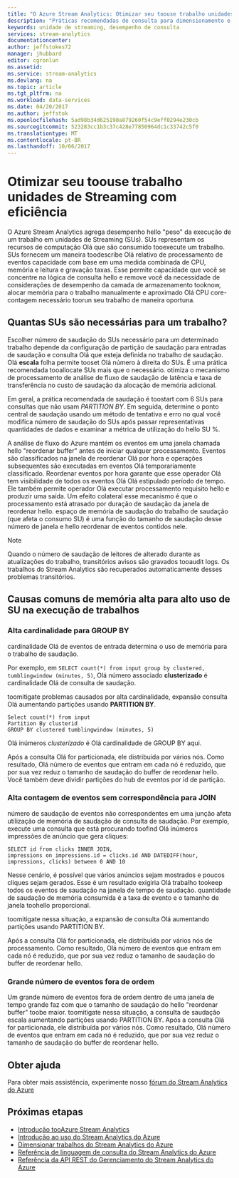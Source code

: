 ```yaml
---
title: "O Azure Stream Analytics: Otimizar seu toouse trabalho unidades de Streaming com eficiência | Microsoft Docs"
description: "Práticas recomendadas de consulta para dimensionamento e desempenho no Stream Analytics do Azure."
keywords: unidade de streaming, desempenho de consulta
services: stream-analytics
documentationcenter: 
author: jeffstokes72
manager: jhubbard
editor: cgronlun
ms.assetid: 
ms.service: stream-analytics
ms.devlang: na
ms.topic: article
ms.tgt_pltfrm: na
ms.workload: data-services
ms.date: 04/20/2017
ms.author: jeffstok
ms.openlocfilehash: 5ad98b34d625190a879260f54c9eff0294e230cb
ms.sourcegitcommit: 523283cc1b3c37c428e77850964dc1c33742c5f0
ms.translationtype: MT
ms.contentlocale: pt-BR
ms.lasthandoff: 10/06/2017
---
```

# <a name="optimize-your-job-toouse-streaming-units-efficiently"></a>Otimizar seu toouse trabalho unidades de Streaming com eficiência

O Azure Stream Analytics agrega desempenho hello "peso" da execução de um trabalho em unidades de Streaming (SUs). SUs representam os recursos de computação Olá que são consumido tooexecute um trabalho. SUs fornecem um maneira toodescribe Olá relativo de processamento de eventos capacidade com base em uma medida combinada de CPU, memória e leitura e gravação taxas. Esse permite capacidade que você se concentre na lógica de consulta hello e remove você da necessidade de considerações de desempenho da camada de armazenamento tooknow, alocar memória para o trabalho manualmente e aproximado Olá CPU core-contagem necessário toorun seu trabalho de maneira oportuna.

## <a name="how-many-sus-are-required-for-a-job"></a>Quantas SUs são necessárias para um trabalho?

Escolher número de saudação do SUs necessário para um determinado trabalho depende da configuração de partição de saudação para entradas de saudação e consulta Olá que esteja definida no trabalho de saudação. Olá **escala** folha permite tooset Olá número à direita do SUs. É uma prática recomendada tooallocate SUs mais que o necessário. otimiza o mecanismo de processamento de análise de fluxo de saudação de latência e taxa de transferência no custo de saudação da alocação de memória adicional.

Em geral, a prática recomendada de saudação é toostart com 6 SUs para consultas que não usam *PARTITION BY*. Em seguida, determine o ponto central de saudação usando um método de tentativa e erro no qual você modifica número de saudação do SUs após passar representativas quantidades de dados e examinar a métrica de utilização do hello SU %.

A análise de fluxo do Azure mantém os eventos em uma janela chamada hello "reordenar buffer" antes de iniciar qualquer processamento. Eventos são classificados na janela de reordenar Olá por hora e operações subsequentes são executadas em eventos Olá temporariamente classificado. Reordenar eventos por hora garante que esse operador Olá tem visibilidade de todos os eventos Olá Olá estipulado período de tempo. Ele também permite operador Olá executar processamento requisito hello e produzir uma saída. Um efeito colateral esse mecanismo é que o processamento está atrasado por duração de saudação da janela de reordenar hello. espaço de memória de saudação do trabalho de saudação (que afeta o consumo SU) é uma função do tamanho de saudação desse número de janela e hello reordenar de eventos contidos nele.

> [!NOTE]
> Quando o número de saudação de leitores de alterado durante as atualizações do trabalho, transitórios avisos são gravados tooaudit logs. Os trabalhos do Stream Analytics são recuperados automaticamente desses problemas transitórios.

## <a name="common-high-memory-causes-for-high-su-usage-for-running-jobs"></a>Causas comuns de memória alta para alto uso de SU na execução de trabalhos

### <a name="high-cardinality-for-group-by"></a>Alta cardinalidade para GROUP BY

cardinalidade Olá de eventos de entrada determina o uso de memória para o trabalho de saudação.

Por exemplo, em `SELECT count(*) from input group by clustered, tumblingwindow (minutes, 5)`, Olá número associado **clusterizado** é cardinalidade Olá de consulta de saudação.

toomitigate problemas causados por alta cardinalidade, expansão consulta Olá aumentando partições usando **PARTITION BY**.

```
Select count(*) from input
Partition By clusterid
GROUP BY clustered tumblingwindow (minutes, 5)
```

Olá inúmeros *clusterizado* é Olá cardinalidade de GROUP BY aqui.

Após a consulta Olá for particionada, ele distribuída por vários nós. Como resultado, Olá número de eventos que entram em cada nó é reduzido, que por sua vez reduz o tamanho de saudação do buffer de reordenar hello. Você também deve dividir partições do hub de eventos por id de partição.

### <a name="high-unmatched-event-count-for-join"></a>Alta contagem de eventos sem correspondência para JOIN

número de saudação de eventos não correspondentes em uma junção afeta utilização de memória de saudação de consulta de saudação. Por exemplo, execute uma consulta que está procurando toofind Olá inúmeros impressões de anúncio que gera cliques:

```
SELECT id from clicks INNER JOIN,
impressions on impressions.id = clicks.id AND DATEDIFF(hour, impressions, clicks) between 0 AND 10
```

Nesse cenário, é possível que vários anúncios sejam mostrados e poucos cliques sejam gerados. Esse é um resultado exigiria Olá trabalho tookeep todos os eventos de saudação na janela de tempo de saudação. quantidade de saudação de memória consumida é a taxa de evento e o tamanho de janela toohello proporcional. 

toomitigate nessa situação, a expansão de consulta Olá aumentando partições usando PARTITION BY. 

Após a consulta Olá for particionada, ele distribuída por vários nós de processamento. Como resultado, Olá número de eventos que entram em cada nó é reduzido, que por sua vez reduz o tamanho de saudação do buffer de reordenar hello.

### <a name="large-number-of-out-of-order-events"></a>Grande número de eventos fora de ordem 

Um grande número de eventos fora de ordem dentro de uma janela de tempo grande faz com que o tamanho de saudação do hello "reordenar buffer" toobe maior. toomitigate nessa situação, a consulta de saudação escala aumentando partições usando PARTITION BY. Após a consulta Olá for particionada, ele distribuída por vários nós. Como resultado, Olá número de eventos que entram em cada nó é reduzido, que por sua vez reduz o tamanho de saudação do buffer de reordenar hello. 


## <a name="get-help"></a>Obter ajuda
Para obter mais assistência, experimente nosso [fórum do Stream Analytics do Azure](https://social.msdn.microsoft.com/Forums/en-US/home?forum=AzureStreamAnalytics)

## <a name="next-steps"></a>Próximas etapas
* [Introdução tooAzure Stream Analytics](stream-analytics-introduction.md)
* [Introdução ao uso do Stream Analytics do Azure](stream-analytics-real-time-fraud-detection.md)
* [Dimensionar trabalhos do Stream Analytics do Azure](stream-analytics-scale-jobs.md)
* [Referência de linguagem de consulta do Stream Analytics do Azure](https://msdn.microsoft.com/library/azure/dn834998.aspx)
* [Referência da API REST do Gerenciamento do Stream Analytics do Azure](https://msdn.microsoft.com/library/azure/dn835031.aspx)
